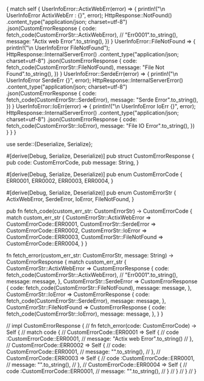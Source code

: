{
        match self {
            UserInfoError::ActixWebErr(error) => {
                println!("\n UserInfoError ActixWebErr : {}", error);
                HttpResponse::NotFound()
                    .content_type("application/json; charset=utf-8")
                    .json(CustomErrorResponse {
                        code: fetch_code(CustomErrorStr::ActixWebError), // "Err0001".to_string(),
                        message: "Actix web Error".to_string(),
                    })
            }
            UserInfoError::FileNotFound => {
                println!("\n UserInfoError FileNotFound");
                HttpResponse::InternalServerError()
                    .content_type("application/json; charset=utf-8")
                    .json(CustomErrorResponse {
                        code: fetch_code(CustomErrorStr::FileNotFound),
                        message: "File Not Found".to_string(),
                    })
            }
            UserInfoError::SerdeErr(error) => {
                println!("\n UserInfoError SerdeErr {}", error);
                HttpResponse::InternalServerError()
                    .content_type("application/json; charset=utf-8")
                    .json(CustomErrorResponse {
                        code: fetch_code(CustomErrorStr::SerdeError),
                        message: "Serde Error".to_string(),
                    })
            }
            UserInfoError::IoErr(error) => {
                println!("\n UserInfoError IoErr {}", error);
                HttpResponse::InternalServerError()
                    .content_type("application/json; charset=utf-8")
                    .json(CustomErrorResponse {
                        code: fetch_code(CustomErrorStr::IoError),
                        message: "File IO Error".to_string(),
                    })
            }
        }
    }


use serde::{Deserialize, Serialize};

#[derive(Debug, Serialize, Deserialize)]
pub struct CustomErrorResponse {
    pub code: CustomErrorCode,
    pub message: String,
}

#[derive(Debug, Serialize, Deserialize)]
pub enum CustomErrorCode {
    ERR0001,
    ERR0002,
    ERR0003,
    ERR0004,
}

#[derive(Debug, Serialize, Deserialize)]
pub enum CustomErrorStr {
    ActixWebError,
    SerdeError,
    IoError,
    FileNotFound,
}

pub fn fetch_code(custom_err_str: CustomErrorStr) -> CustomErrorCode {
    match custom_err_str {
        CustomErrorStr::ActixWebError => CustomErrorCode::ERR0001,
        CustomErrorStr::SerdeError => CustomErrorCode::ERR0002,
        CustomErrorStr::IoError => CustomErrorCode::ERR0003,
        CustomErrorStr::FileNotFound => CustomErrorCode::ERR0004,
    }
}

fn fetch_error(custom_err_str: CustomErrorStr, message: String) -> CustomErrorResponse {
    match custom_err_str {
        CustomErrorStr::ActixWebError => CustomErrorResponse {
            code: fetch_code(CustomErrorStr::ActixWebError), // "Err0001".to_string(),
            message: message,
        },
        CustomErrorStr::SerdeError => CustomErrorResponse {
            code: fetch_code(CustomErrorStr::FileNotFound),
            message: message,
        },
        CustomErrorStr::IoError => CustomErrorResponse {
            code: fetch_code(CustomErrorStr::SerdeError),
            message: message,
        },
        CustomErrorStr::FileNotFound => CustomErrorResponse {
            code: fetch_code(CustomErrorStr::IoError),
            message: message,
        },
    }
}

// impl CustomErrorResponse {
//     fn fetch_error(code: CustomErrorCode) -> Self {
//         match code {
//             CustomErrorCode::ERR0001 => Self {
//                 code :CustomErrorCode::ERR0001,
//                 message: "Actix web Error".to_string()
//             },
//             CustomErrorCode::ERR0002 => Self {
//                 code: CustomErrorCode::ERR0001,
//                 message: "".to_string(),
//             },
//             CustomErrorCode::ERR0003 => Self {
//                 code :CustomErrorCode::ERR0001,
//                 message: "".to_string(),
//             },
//             CustomErrorCode::ERR0004 => Self {
//                 code :CustomErrorCode::ERR0001,
//                 message: "".to_string(),
//             }
//         }
//     }
// }


    
